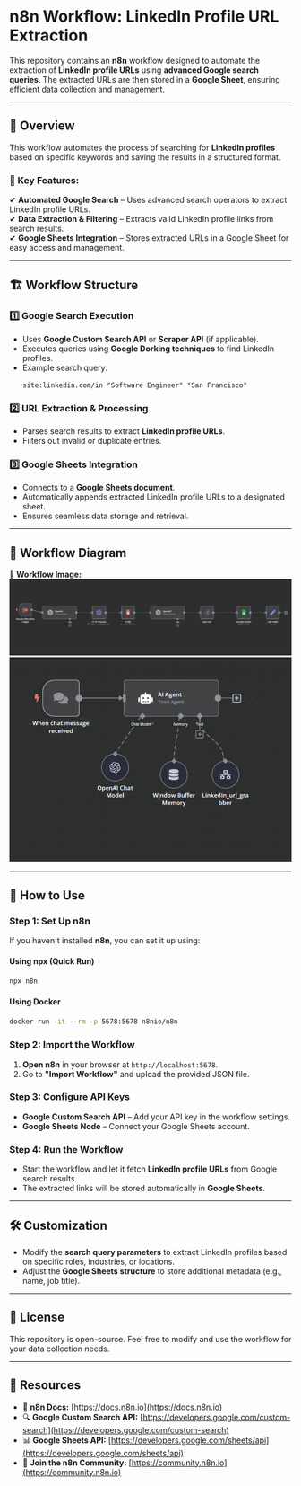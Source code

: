 # n8n Workflow: LinkedIn Profile URL Extraction  

This repository contains an **n8n** workflow designed to automate the extraction of **LinkedIn profile URLs** using **advanced Google search queries**. The extracted URLs are then stored in a **Google Sheet**, ensuring efficient data collection and management.  

---

## 📌 Overview  

This workflow automates the process of searching for **LinkedIn profiles** based on specific keywords and saving the results in a structured format.  

### **🔹 Key Features:**  
✔ **Automated Google Search** – Uses advanced search operators to extract LinkedIn profile URLs.  
✔ **Data Extraction & Filtering** – Extracts valid LinkedIn profile links from search results.  
✔ **Google Sheets Integration** – Stores extracted URLs in a Google Sheet for easy access and management.  

---

## 🏗️ Workflow Structure  

### **1️⃣ Google Search Execution**  
- Uses **Google Custom Search API** or **Scraper API** (if applicable).  
- Executes queries using **Google Dorking techniques** to find LinkedIn profiles.  
- Example search query:  
  ```
  site:linkedin.com/in "Software Engineer" "San Francisco"
  ```

### **2️⃣ URL Extraction & Processing**  
- Parses search results to extract **LinkedIn profile URLs**.  
- Filters out invalid or duplicate entries.  

### **3️⃣ Google Sheets Integration**  
- Connects to a **Google Sheets document**.  
- Automatically appends extracted LinkedIn profile URLs to a designated sheet.  
- Ensures seamless data storage and retrieval.  

---

## 📌 Workflow Diagram  

**🔹 Workflow Image:**  
![n8n LinkedIn Profile Extraction Workflow](LinkedIn_Profile_URLs_Grabber.png)  
![n8n LinkedIn Agent worlflow](LinkedIn_Agent_for_URLs_Grabber.png)  

---

## 🚀 How to Use  

### **Step 1: Set Up n8n**  
If you haven't installed **n8n**, you can set it up using:  

#### **Using npx (Quick Run)**
```bash
npx n8n
```

#### **Using Docker**
```bash
docker run -it --rm -p 5678:5678 n8nio/n8n
```

### **Step 2: Import the Workflow**  
1. **Open n8n** in your browser at `http://localhost:5678`.  
2. Go to **"Import Workflow"** and upload the provided JSON file.  

### **Step 3: Configure API Keys**  
- **Google Custom Search API** – Add your API key in the workflow settings.  
- **Google Sheets Node** – Connect your Google Sheets account.  

### **Step 4: Run the Workflow**  
- Start the workflow and let it fetch **LinkedIn profile URLs** from Google search results.  
- The extracted links will be stored automatically in **Google Sheets**.  

---

## 🛠️ Customization  

- Modify the **search query parameters** to extract LinkedIn profiles based on specific roles, industries, or locations.  
- Adjust the **Google Sheets structure** to store additional metadata (e.g., name, job title).  

---

## 📜 License  
This repository is open-source. Feel free to modify and use the workflow for your data collection needs.  

---

## 🔗 Resources  
- 📖 **n8n Docs:** [https://docs.n8n.io](https://docs.n8n.io)  
- 🔍 **Google Custom Search API:** [https://developers.google.com/custom-search](https://developers.google.com/custom-search)  
- 📊 **Google Sheets API:** [https://developers.google.com/sheets/api](https://developers.google.com/sheets/api)  
- 💬 **Join the n8n Community:** [https://community.n8n.io](https://community.n8n.io)  
